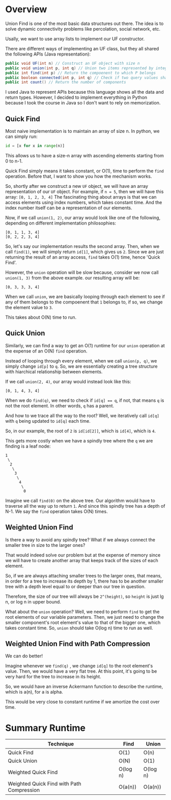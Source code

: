 # Overview
Union Find is one of the most basic data structures out there. The idea is to solve dynamic connectivity problems like percolation, social network, etc.

Usally, we want to use array lists to implement our UF constructor.

There are different ways of implementing an UF class, but they all shared the following APIs (Java representation):
 ```java
 public void UF(int n) // Construct an UF object with size n 
 public void union(int p, int q) // Union two items represented by integer IDs
 public int find(int p) // Return the compoenent to which P belongs
 public boolean connected(int p, int q) // Check if two query values share the same component
 public int count() // Return the number of components
 ``` 
 I used Java to represent APIs because this language shows all the data and return types. However, I decided to implement everything in Python because I took the course in Java so I don't want to rely on memorization.
 
 ## Quick Find
 
Most naive implementation is to maintain an array of size n. In python, we can simply run: 
```python
id = [x for x in range(n)]
```
This allows us to have a size-n array with ascending elements starting from 0 to n-1.

Quick Find simply means it takes constant, or O(1), time to perform the `find` operation. Before that, I want to show you how the mechanism works.

So, shortly after we construct a new `UF` object, we will have an array representation of our `UF` object. For example, if `n = 5`, then we will have this array:
`[0, 1, 2, 3, 4]`
The fascinating thing about arrays is that we can access elements using index numbers, which takes constant time. And the index number itself can be a representation of our elements. 

Now, if we call `union(1, 2)`, our array would look like one of the following, depending on different implementation philosophies:
```
[0, 1, 1, 3, 4]
[0, 2, 2, 3, 4]
```
So, let's say our implementation results the second array. Then, when we call `find(1)`, we will simply return `id[1]`, which gives us `2`. Since we are just returning the result of an array access, `find` takes O(1) time, hence 'Quick Find'.

However, the `union` operation will be slow because, consider we now call `union(1, 3)` from the above example. our resulting array will be:
```
[0, 3, 3, 3, 4]
```
When we call `union`, we are basically looping through each element to see if any of them belongs to the compoenent that `1` belongs to, if so, we change the element value to `3`.

This takes about O(N) time to run.

 ## Quick Union
 
 Similarly, we can find a way to get an O(1) runtime for our `union` operation at the expense of an O(N) `find` operation.
 
 Instead of looping through every element, when we call `union(p, q)`, we simply change `id[p]` to `q`. So, we are essentially creating a tree structure with hiarchical relationship between elements.
 
If we call `union(2, 4)`, our array would instead look like this:
 ```
 [0, 1, 4, 3, 4]
 ```
When we do `find(q)`, we need to check if `id[q] == q`, if not, that means `q` is not the root element. In other words, `q` has a parent.

And how to we trace all the way to the root? Well, we iteratively call `id[q]` with `q` being updated to `id[q]` each time.

So, in our example, the root of `2` is `id[id[2]]`, which is `id[4]`, which is `4`.

This gets more costly when we have a spindly tree where the `q` we are finding is a leaf node: 
```
1
 \
  2
   \
    3
     \
      4
       \
        0
```

Imagine we call `find(0)` on the above tree. Our algorithm would have to traverse all the way up to return `1`. And since this spindly tree has a depth of N-1. We say the `find` operation takes O(N) times. 


## Weighted Union Find

Is there a way to avoid any spindly tree? What if we always connect the smaller tree in size to the larger ones?

That would indeed solve our problem but at the expense of memory since we will have to create another array that keeps track of the sizes of each element.

So, if we are always attaching smaller trees to the larger ones, that means, in order for a tree to increase its depth by 1, there has to be another smaller tree with a depth level equal to or deeper than our tree in question.

Therefore, the size of our tree will always be `2^(height)`, so `height` is just lg n, or log n in upper bound. 

What about the `union` operation? Well, we need to perform `find` to get the root elements of our variable parameters. Then, we just need to change the smaller component's root element's value to that of the bigger one, which takes constant time. So, `union` should take O(log n) time to run as well.

## Weighted Union Find with Path Compression

We can do better!

Imagine whenever we `find(q)` , we change `id[q]` to the root element's value. Then, we would have a very flat tree. At this point, it's going to be very hard for the tree to increase in its height. 

So, we would have an inverse Ackermann function to describe the runtime, which is a(n), for a is alpha. 

This would be very close to constant runtime if we amortize the cost over time. 

# Summary Runtime

| Technique | Find | Union |
| ------ | ------ | ------ |
| Quick Find |  O(1) | O(n) |
| Quick Union | O(N) | O(1) | 
| Weighted Quick Find | O(log n) | O(log n) |
| Weighted Quick Find with Path Compression | O(a(n)) | O(a(n)) |
